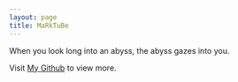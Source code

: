 ```yaml
---
layout: page
title: MaRkTuBe 
---
```


When you look long into an abyss, the abyss gazes into you.

Visit [My Github][addr] to view more.

[addr]: https://github.com/marktube
